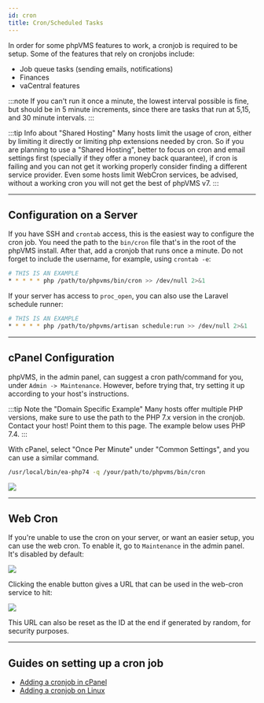 ```yaml
---
id: cron
title: Cron/Scheduled Tasks
---
```


In order for some phpVMS features to work, a cronjob is required to be setup.
Some of the features that rely on cronjobs include:

- Job queue tasks (sending emails, notifications)
- Finances
- vaCentral features

:::note If you can't run it once a minute, the lowest interval possible is fine,
but should be in 5 minute increments, since there are tasks that run at 5,15,
and 30 minute intervals. :::

:::tip Info about "Shared Hosting" Many hosts limit the usage of cron, either by
limiting it directly or limiting php extensions needed by cron. So if you are
planning to use a "Shared Hosting", better to focus on cron and email settings
first (specially if they offer a money back quarantee), if cron is failing and
you can not get it working properly consider finding a different service
provider. Even some hosts limit WebCron services, be advised, without a working
cron you will not get the best of phpVMS v7. :::

---

## Configuration on a Server

If you have SSH and `crontab` access, this is the easiest way to configure the
cron job. You need the path to the `bin/cron` file that's in the root of the
phpVMS install. After that, add a cronjob that runs once a minute. Do not forget
to include the username, for example, using `crontab -e`:

```bash
# THIS IS AN EXAMPLE
* * * * * php /path/to/phpvms/bin/cron >> /dev/null 2>&1
```

If your server has access to `proc_open`, you can also use the Laravel schedule
runner:

```bash
# THIS IS AN EXAMPLE
* * * * * php /path/to/phpvms/artisan schedule:run >> /dev/null 2>&1
```

---

## cPanel Configuration

phpVMS, in the admin panel, can suggest a cron path/command for you, under
`Admin -> Maintenance`. However, before trying that, try setting it up according
to your host's instructions.

:::tip Note the "Domain Specific Example" Many hosts offer multiple PHP
versions, make sure to use the path to the PHP 7.x version in the cronjob.
Contact your host! Point them to this page. The example below uses PHP 7.4. :::

With cPanel, select "Once Per Minute" under "Common Settings", and you can use a
similar command.

```bash
/usr/local/bin/ea-php74 -q /your/path/to/phpvms/bin/cron
```

![](img/cpanel-cron.png)

---

## Web Cron

If you're unable to use the cron on your server, or want an easier setup, you
can use the web cron. To enable it, go to `Maintenance` in the admin panel. It's
disabled by default:

![](img/cron-disabled.png)

Clicking the enable button gives a URL that can be used in the web-cron service
to hit:

![](img/cron-enabled.png)

This URL can also be reset as the ID at the end if generated by random, for
security purposes.

---

## Guides on setting up a cron job

- [Adding a cronjob in cPanel](https://help.fasthosts.co.uk/app/answers/detail/a_id/2198/~/setting-up-cron-jobs-in-cpanel)
- [Adding a cronjob on Linux](https://www.cyberciti.biz/faq/how-do-i-add-jobs-to-cron-under-linux-or-unix-oses/)
